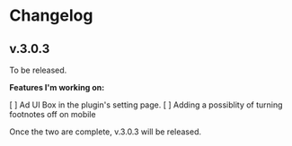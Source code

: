 # Changelog

## v.3.0.3 

To be released.

**Features I'm working on:**

[ ] Ad UI Box in the plugin's setting page.
[ ] Adding a possiblity of turning footnotes off on mobile

Once the two are complete, v.3.0.3 will be released.
